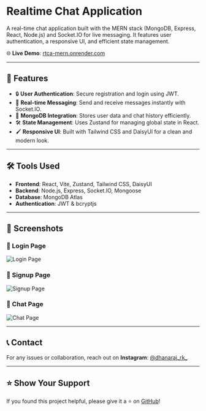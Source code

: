 # Realtime Chat Application

A real-time chat application built with the MERN stack (MongoDB, Express, React, Node.js) and Socket.IO for live messaging. It features user authentication, a responsive UI, and efficient state management.

🌐 **Live Demo**: [rtca-mern.onrender.com](https://rtca-mern.onrender.com/)

---

## 🚀 Features
- 🔒 **User Authentication**: Secure registration and login using JWT.  
- 💬 **Real-time Messaging**: Send and receive messages instantly with Socket.IO.  
- 📂 **MongoDB Integration**: Stores user data and chat history efficiently.  
- 🛠 **State Management**: Uses Zustand for managing global state in React.  
- 🖌 **Responsive UI**: Built with Tailwind CSS and DaisyUI for a clean and modern look.  

---

## 🛠 Tools Used
- **Frontend**: React, Vite, Zustand, Tailwind CSS, DaisyUI  
- **Backend**: Node.js, Express, Socket.IO, Mongoose  
- **Database**: MongoDB Atlas  
- **Authentication**: JWT & bcryptjs  

---

## 📸 Screenshots

### 🔑 Login Page
![Login Page](./rcta-screenshots/login-page.PNG)

### 📝 Signup Page
![Signup Page](./rcta-screenshots/signup-page.PNG)

### 💬 Chat Page
![Chat Page](./rcta-screenshots/chat-page.PNG)

---

## 📞 Contact
For any issues or collaboration, reach out on **Instagram**: [@dhanaraj_rk_](https://www.instagram.com/dhanaraj_rk_/)

---

## ⭐️ Show Your Support
If you found this project helpful, please give it a ⭐️ on [GitHub](https://github.com/dhanarajrk/Realtime-Chat-Application-MERN)!
